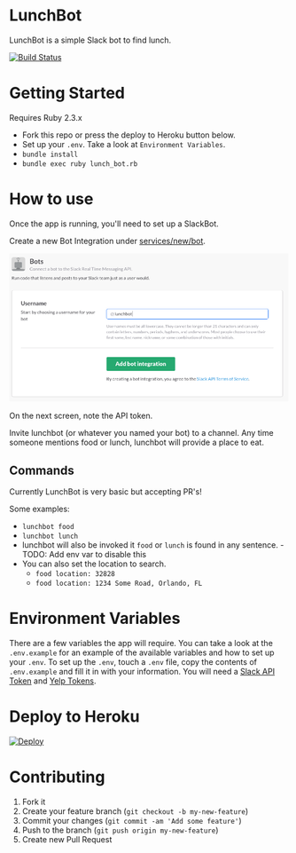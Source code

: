 # LunchBot

LunchBot is a simple Slack bot to find lunch.

[![Build Status](https://travis-ci.org/chayelheinsen/LunchBot.svg?branch=master)](https://travis-ci.org/chayelheinsen/LunchBot)

# Getting Started
Requires Ruby 2.3.x

* Fork this repo or press the deploy to Heroku button below.
* Set up your `.env`. Take a look at `Environment Variables`.
* `bundle install`
* `bundle exec ruby lunch_bot.rb`

# How to use

Once the app is running, you'll need to set up a SlackBot.

Create a new Bot Integration under [services/new/bot](http://slack.com/services/new/bot).

![](screenshots/register-bot.png)

On the next screen, note the API token.

Invite lunchbot (or whatever you named your bot) to a channel. Any time someone mentions food or lunch, lunchbot will provide a place to eat.

## Commands

Currently LunchBot is very basic but accepting PR's!

Some examples:

* `lunchbot food`
* `lunchbot lunch`
* lunchbot will also be invoked it `food` or `lunch` is found in any sentence. - TODO: Add env var to disable this
* You can also set the location to search.
  * `food location: 32828`
  * `food location: 1234 Some Road, Orlando, FL`

# Environment Variables

There are a few variables the app will require. You can take a look at the `.env.example` for an example of the available variables and how to set up your `.env`.
To set up the `.env`, touch a `.env` file, copy the contents of `.env.example` and fill it in with your information. You will need a [Slack API Token](http://slack.com/services/new/bot) and [Yelp Tokens](https://www.yelp.com/developers/manage_api_keys).

# Deploy to Heroku

[![Deploy](https://www.herokucdn.com/deploy/button.svg)](https://heroku.com/deploy?template=https://github.com/chayelheinsen/LunchBot/tree/master)

# Contributing

1. Fork it
2. Create your feature branch (`git checkout -b my-new-feature`)
3. Commit your changes (`git commit -am 'Add some feature'`)
4. Push to the branch (`git push origin my-new-feature`)
5. Create new Pull Request
